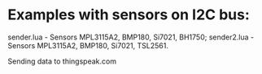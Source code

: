Examples with sensors on I2C bus: 
=================================

sender.lua - Sensors MPL3115A2, BMP180, Si7021, BH1750;
sender2.lua - Sensors MPL3115A2, BMP180, Si7021, TSL2561.

Sending data to thingspeak.com
